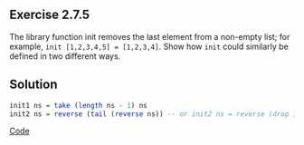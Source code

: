 ## Exercise 2.7.5

The library function init removes the last element from a non-empty list; for example, `init [1,2,3,4,5] = [1,2,3,4]`. Show how `init` could similarly be defined in two different ways.

## Solution

```haskell
init1 ns = take (length ns - 1) ns
init2 ns = reverse (tail (reverse ns)) -- or init2 ns = reverse (drop 1 (reverse ns))
```

[Code](../../src/ch-02/2-7-5.hs)
